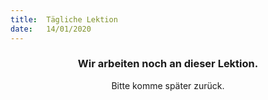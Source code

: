 ```yaml
---
title:  Tägliche Lektion
date:   14/01/2020
---
```


### <center>Wir arbeiten noch an dieser Lektion.</center>
<center>Bitte komme später zurück.</center>
